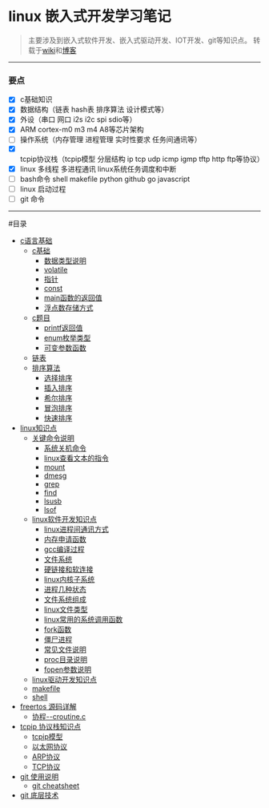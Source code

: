 
# linux 嵌入式开发学习笔记

> 主要涉及到嵌入式软件开发、嵌入式驱动开发、IOT开发、git等知识点。
> 转载于[wiki](https://github.com/xiaowenxia/embedded-notes/wiki)和[博客](https://xiaowenxia.github.io/embedded-notes/)

---

### 要点
- [x] c基础知识
- [x] 数据结构（链表 hash表 排序算法 设计模式等）
- [x] 外设（串口 网口 i2s i2c spi sdio等）
- [x] ARM cortex-m0 m3 m4 A8等芯片架构
- [ ] 操作系统（内存管理 进程管理 实时性要求 任务间通讯等）
- [x] tcpip协议栈（tcpip模型 分层结构 ip tcp udp icmp igmp tftp http ftp等协议）
- [x] linux 多线程 多进程通讯 linux系统任务调度和中断
- [ ] bash命令 shell makefile python github go javascript
- [ ] linux 启动过程
- [ ] git 命令
---
#目录
* [c语言基础](./c基础.md)
    * [c基础](./c基础.md#c基础)
        * [数据类型说明](./c基础.md#数据类型说明)
        * [volatile](./c基础.md#volatile)
        * [指针](./c基础.md#函数指针)
        * [const](./c基础.md#const)
        * [main函数的返回值](./c基础.md#main函数的返回值)
        * [浮点数存储方式](./c基础.md#浮点数存储方式)
    * [c题目](./c基础.md#c题目)
        * [printf返回值](./c基础.md#printf返回值)
        * [enum枚举类型](./c基础.md#enum枚举类型)
        * [可变参数函数](./c基础.md#可变参数函数)
    * [链表](./c基础.md#链表)
    * [排序算法](./c基础.md#排序算法)
        * [选择排序](./c基础.md#选择排序)
        * [插入排序](./c基础.md#插入排序)
        * [希尔排序](./c基础.md#希尔排序)
        * [冒泡排序](./c基础.md#冒泡排序)
        * [快速排序](./c基础.md#快速排序)
* [linux知识点](./linux.md)
    * [关键命令说明](./linux.md#关键命令说明)
        * [系统关机命令](./linux.md#系统关机命令)
        * [linux查看文本的指令](./linux.md#linux查看文本的指令)
        * [mount](./linux.md#mount指令)
        * [dmesg](./linux.md#dmesg)
        * [grep](./linux.md#grep)
        * [find](./linux.md#find)
        * [lsusb](./linux.md#lsusb)
        * [lsof](./linux.md#lsof)
    * [linux软件开发知识点](./linux.md#linux软件开发知识点)
        * [linux进程间通讯方式](./linux.md#linux进程间通讯方式)
        * [内存申请函数](./linux.md#内存申请函数)
        * [gcc编译过程](./linux.md#gcc编译过程)
        * [文件系统](./linux.md#文件系统)
        * [硬链接和软连接](./linux.md#硬链接和软连接)
        * [linux内核子系统](./linux.md#linux内核子系统)
        * [进程几种状态](./linux.md#进程几种状态)
        * [文件系统组成](./linux.md#文件系统组成)
        * [linux文件类型](./linux.md#linux文件类型)
        * [linux常用的系统调用函数](./linux.md#linux常用的系统调用函数)
        * [fork函数](./linux.md#fork函数)
        * [僵尸进程](./linux.md#僵尸进程)
        * [常见文件说明](./linux.md#常见文件说明)
        * [proc目录说明](./linux.md#proc目录说明)
        * [fopen参数说明](./linux.md#fopen参数说明)
    * [linux驱动开发知识点](./linux.md#linux驱动开发知识点)
    * [makefile](./linux.md#makefile)
    * [shell](./linux.md#shell)
* [freertos 源码详解](./freertos-inside.md)
    * [协程--croutine.c](./freertos-inside.md#协程--croutine.c)
* [tcpip 协议栈知识点](./tcpip协议栈.md)
    * [tcpip模型](./tcpip协议栈.md#tcpip模型)
    * [以太网协议](./tcpip协议栈.md#以太网协议)
    * [ARP协议](./tcpip协议栈.md#ARP协议)
    * [TCP协议](./tcpip协议栈.md#TCP协议)
* [git 使用说明](./git.md)
    * [git cheatsheet](./git.md#git-cheatsheet)
* [git 底层技术](./git-inside.md)